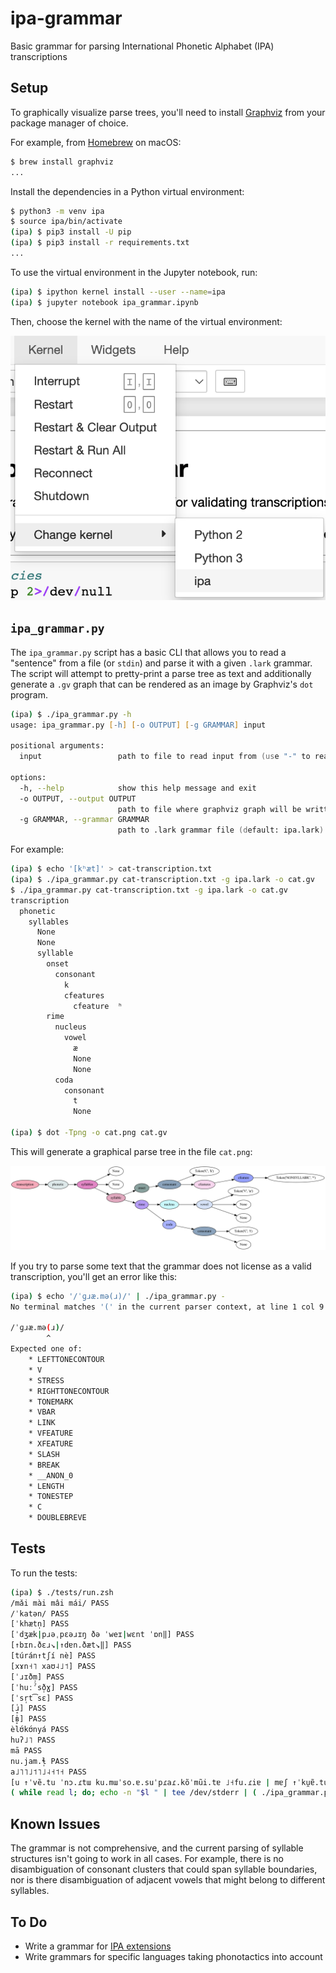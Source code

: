 # ipa-grammar

Basic grammar for parsing International Phonetic Alphabet (IPA) transcriptions

## Setup

To graphically visualize parse trees, you'll need to install [Graphviz](https://graphviz.org/) from your package manager of choice.

For example, from [Homebrew](https://brew.sh/) on macOS:

```zsh
$ brew install graphviz
...
```

Install the dependencies in a Python virtual environment:

```zsh
$ python3 -m venv ipa
$ source ipa/bin/activate
(ipa) $ pip3 install -U pip
(ipa) $ pip3 install -r requirements.txt
...
```

To use the virtual environment in the Jupyter notebook, run:

```zsh
(ipa) $ ipython kernel install --user --name=ipa
(ipa) $ jupyter notebook ipa_grammar.ipynb
```

Then, choose the kernel with the name of the virtual environment:

![Select the "ipa" kernal](kernel.png "kernel selection screenshot")

## `ipa_grammar.py`

The `ipa_grammar.py` script has a basic CLI that allows you to read a "sentence" from a file (or `stdin`) and parse it with a given `.lark` grammar.  The script will attempt to pretty-print a parse tree as text and additionally generate a `.gv` graph that can be rendered as an image by Graphviz's `dot` program.

```zsh
(ipa) $ ./ipa_grammar.py -h
usage: ipa_grammar.py [-h] [-o OUTPUT] [-g GRAMMAR] input

positional arguments:
  input                 path to file to read input from (use "-" to read from stdin)

options:
  -h, --help            show this help message and exit
  -o OUTPUT, --output OUTPUT
                        path to file where graphviz graph will be written (default: None)
  -g GRAMMAR, --grammar GRAMMAR
                        path to .lark grammar file (default: ipa.lark)
```

For example:

```zsh
(ipa) $ echo '[kʰæt]' > cat-transcription.txt
(ipa) $ ./ipa_grammar.py cat-transcription.txt -g ipa.lark -o cat.gv
$ ./ipa_grammar.py cat-transcription.txt -g ipa.lark -o cat.gv
transcription
  phonetic
    syllables
      None
      None
      syllable
        onset
          consonant
            k
            cfeatures
              cfeature	ʰ
        rime
          nucleus
            vowel
              æ
              None
              None
          coda
            consonant
              t
              None

(ipa) $ dot -Tpng -o cat.png cat.gv
```

This will generate a graphical parse tree in the file `cat.png`:

![Graphical parse tree](cat.png "parse tree of the English transcription of the word cat")

If you try to parse some text that the grammar does not license as a valid transcription, you'll get an error like this:

```zsh
(ipa) $ echo '/ˈɡɹæ.mə(ɹ)/' | ./ipa_grammar.py -
No terminal matches '(' in the current parser context, at line 1 col 9

/ˈɡɹæ.mə(ɹ)/
        ^
Expected one of: 
	* LEFTTONECONTOUR
	* V
	* STRESS
	* RIGHTTONECONTOUR
	* TONEMARK
	* VBAR
	* LINK
	* VFEATURE
	* XFEATURE
	* SLASH
	* BREAK
	* __ANON_0
	* LENGTH
	* TONESTEP
	* C
	* DOUBLEBREVE

```

## Tests

To run the tests:

```zsh
(ipa) $ ./tests/run.zsh 
/mǎi mài mâi mái/ PASS
/ˈkatən/ PASS
[ˈkhætn̩] PASS
[ˈdʒæk|pɹəˌpɛəɹɪŋ ðə ˈweɪ|wɛnt ˈɒn‖] PASS
[↑bɪn.ðɛɹ↘|↑dɐn.ðæt↘‖] PASS
[túrán↑tʃí nè] PASS
[xɤn˧˥ xaʊ˨˩˦] PASS
[ˈɹɪðm̩] PASS
[ˈhuːˀsð̩ɣ] PASS
[ˈsr̩t͡sɛ] PASS
[ɹ̝̍] PASS
[ʙ̞̍] PASS
èlʊ́kʊ́nyá PASS
huʔ˩˥ PASS
mā PASS
nu.jam.ɬ̩ PASS
a˩˥˥˩˦˥˩˨˧˦˧ PASS
[u ↑ˈvẽ.tu ˈnɔ.ɾtɯ ku.mɯˈso.ɐ.suˈpɾaɾ.kõˈmũi.tɐ ˩˧fu.ɾiɐ | mɐʃ ↑ˈku̯ɐ̃.tu.maiʃ.su˩˧pɾa.vɐ | maiz ↑u.viɐ↓ˈʒɐ̃.tɯ.si.ɐk.õʃ↓ˈɡa.va.suɐ ˧˩ka.pɐ | ɐˈtɛ ↑kiu ˈvẽ.tu ˈnɔɾ.tɯ ˧˩d̥z̥ʃtiu ǁ] PASS
( while read l; do; echo -n "$l " | tee /dev/stderr | ( ./ipa_grammar.py - > )  5.20s user 0.58s system 94% cpu 6.122 total
```

## Known Issues

The grammar is not comprehensive, and the current parsing of syllable structures isn't going to work in all cases.  For example, there is no disambiguation of consonant clusters that could span syllable boundaries, nor is there disambiguation of adjacent vowels that might belong to different syllables.

## To Do
* Write a grammar for [IPA extensions](https://en.wikipedia.org/wiki/IPA_Extensions)
* Write grammars for specific languages taking phonotactics into account
